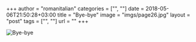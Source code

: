 +++
author = "romanitalian"
categories = ["", ""]
date = 2018-05-06T21:50:28+03:00
title = "Bye-bye"
image = "imgs/page26.jpg"
layout = "post"
tags = ["", ""]
url = ""
+++

![Bye-bye](/imgs/page26.jpg "Bye-bye")
